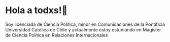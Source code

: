 # Hola a todxs!👋

Soy licenciada de Ciencia Política, minor en Comunicaciones de la Pontificia Universidad Católica de Chile y actualmente estoy estudiando en Magíster de Ciencia Política en Relaciones Internacionales



